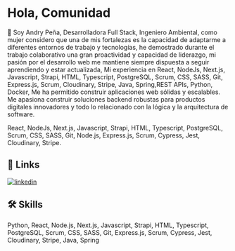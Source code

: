 # Hola, Comunidad 

🚀 Soy Andry Peña, Desarrolladora Full Stack, Ingeniero Ambiental, como mujer considero que una de mis fortalezas es la capacidad de adaptarme a diferentes entornos de trabajo y tecnologías, he demostrado durante el trabajo colaborativo una gran proactividad y capacidad de liderazgo, mi pasión por el desarrollo web me mantiene siempre dispuesta a seguir aprendiendo y estar actualizada, Mi experiencia en React, NodeJs, Next.js, Javascript, Strapi, HTML, Typescript, PostgreSQL, Scrum, CSS, SASS, Git, Express.js, Scrum, Cloudinary, Stripe, Java, Spring,REST APIs, Python, Docker, Me ha permitido construir aplicaciones web sólidas y escalables. Me apasiona construir soluciones backend robustas para productos digitales innovadores y todo lo relacionado con la lógica y la arquitectura de software.


React, NodeJs, Next.js, Javascript, Strapi, HTML, Typescript, PostgreSQL, Scrum, CSS, SASS, Git, Node.js, Express.js, Scrum, Cypress, Jest, Cloudinary, Stripe.

 
## 🔗 Links
[![linkedin](https://img.shields.io/badge/linkedin-0A66C2?style=for-the-badge&logo=linkedin&logoColor=white)](https://www.linkedin.com/in/andrystylist)


## 🛠 Skills
Python, React, Node.js, Next.js, Javascript, Strapi, HTML, Typescript, PostgreSQL, Scrum, CSS, SASS, Git, Express.js, Scrum, Cypress, Jest, Cloudinary, Stripe, Java, Spring

